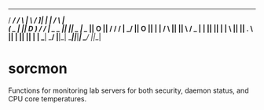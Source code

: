   _____  ___   ____      __  ___ ___   ___   ____
 / ___/ /   \ |    \    /  ]|   |   | /   \ |    \
(   \_ |     ||  D  )  /  / | _   _ ||     ||  _  |
 \__  ||  O  ||    /  /  /  |  \_/  ||  O  ||  |  |
 /  \ ||     ||    \ /   \_ |   |   ||     ||  |  |
 \    ||     ||  .  \\     ||   |   ||     ||  |  |
  \___| \___/ |__|\_| \____||___|___| \___/ |__|__|
# sorcmon
Functions for monitoring lab servers for both security, daemon status, and CPU core temperatures.
